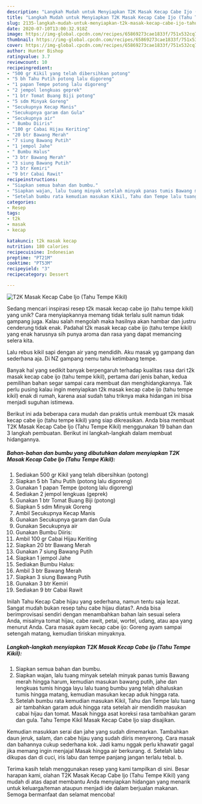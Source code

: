 ```yaml
---
description: "Langkah Mudah untuk Menyiapkan T2K Masak Kecap Cabe Ijo (Tahu Tempe Kikil) Anti Gagal"
title: "Langkah Mudah untuk Menyiapkan T2K Masak Kecap Cabe Ijo (Tahu Tempe Kikil) Anti Gagal"
slug: 2135-langkah-mudah-untuk-menyiapkan-t2k-masak-kecap-cabe-ijo-tahu-tempe-kikil-anti-gagal
date: 2020-07-10T13:00:32.918Z
image: https://img-global.cpcdn.com/recipes/65869273cae1833f/751x532cq70/t2k-masak-kecap-cabe-ijo-tahu-tempe-kikil-foto-resep-utama.jpg
thumbnail: https://img-global.cpcdn.com/recipes/65869273cae1833f/751x532cq70/t2k-masak-kecap-cabe-ijo-tahu-tempe-kikil-foto-resep-utama.jpg
cover: https://img-global.cpcdn.com/recipes/65869273cae1833f/751x532cq70/t2k-masak-kecap-cabe-ijo-tahu-tempe-kikil-foto-resep-utama.jpg
author: Hunter Bishop
ratingvalue: 3.7
reviewcount: 10
recipeingredient:
- "500 gr Kikil yang telah dibersihkan potong"
- "5 bh Tahu Putih potong lalu digoreng"
- "1 papan Tempe potong lalu digoreng"
- "2 jempol lengkuas geprek"
- "1 btr Tomat Buang Biji potong"
- "5 sdm Minyak Goreng"
- "Secukupnya Kecap Manis"
- "Secukupnya garam dan Gula"
- "Secukupnya air"
- " Bumbu Diiris"
- "100 gr Cabai Hijau Keriting"
- "20 btr Bawang Merah"
- "7 siung Bawang Putih"
- "1 jempol Jahe"
- " Bumbu Halus"
- "3 btr Bawang Merah"
- "3 siung Bawang Putih"
- "3 btr Kemiri"
- "9 btr Cabai Rawit"
recipeinstructions:
- "Siapkan semua bahan dan bumbu."
- "Siapkan wajan, lalu tuang minyak setelah minyak panas tumis Bawang merah hingga harum, kemudian masukan bawang putih, jahe dan lengkuas tumis hingga layu lalu tuang bumbu yang telah dihaluskan tumis hingga matang, kemudian masukan kecap aduk hingga rata."
- "Setelah bumbu rata kemudian masukan Kikil, Tahu dan Tempe lalu tuang air tambahkan garam aduk hingga rata setelah air mendidih masukan cabai hijau dan tomat. Masak hingga asat koreksi rasa tambahkan garam dan gula. Tahu Tempe Kikil Masak Kecap Cabe Ijo siap disajikan."
categories:
- Resep
tags:
- t2k
- masak
- kecap

katakunci: t2k masak kecap 
nutrition: 180 calories
recipecuisine: Indonesian
preptime: "PT21M"
cooktime: "PT53M"
recipeyield: "3"
recipecategory: Dessert

---
```



![T2K Masak Kecap Cabe Ijo (Tahu Tempe Kikil)](https://img-global.cpcdn.com/recipes/65869273cae1833f/751x532cq70/t2k-masak-kecap-cabe-ijo-tahu-tempe-kikil-foto-resep-utama.jpg)

Sedang mencari inspirasi resep t2k masak kecap cabe ijo (tahu tempe kikil) yang unik? Cara menyiapkannya memang tidak terlalu sulit namun tidak gampang juga. Kalau salah mengolah maka hasilnya akan hambar dan justru cenderung tidak enak. Padahal t2k masak kecap cabe ijo (tahu tempe kikil) yang enak harusnya sih punya aroma dan rasa yang dapat memancing selera kita.

Lalu rebus kikil sapi dengan air yang mendidih. Aku masak yg gampang dan sederhana aja. Di NZ gampang nemu tahu ketimbang tempe.

Banyak hal yang sedikit banyak berpengaruh terhadap kualitas rasa dari t2k masak kecap cabe ijo (tahu tempe kikil), pertama dari jenis bahan, kedua pemilihan bahan segar sampai cara membuat dan menghidangkannya. Tak perlu pusing kalau ingin menyiapkan t2k masak kecap cabe ijo (tahu tempe kikil) enak di rumah, karena asal sudah tahu triknya maka hidangan ini bisa menjadi suguhan istimewa.


Berikut ini ada beberapa cara mudah dan praktis untuk membuat t2k masak kecap cabe ijo (tahu tempe kikil) yang siap dikreasikan. Anda bisa membuat T2K Masak Kecap Cabe Ijo (Tahu Tempe Kikil) menggunakan 19 bahan dan 3 langkah pembuatan. Berikut ini langkah-langkah dalam membuat hidangannya.

<!--inarticleads1-->

##### Bahan-bahan dan bumbu yang dibutuhkan dalam menyiapkan T2K Masak Kecap Cabe Ijo (Tahu Tempe Kikil):

1. Sediakan 500 gr Kikil yang telah dibersihkan (potong)
1. Siapkan 5 bh Tahu Putih (potong lalu digoreng)
1. Gunakan 1 papan Tempe (potong lalu digoreng)
1. Sediakan 2 jempol lengkuas (geprek)
1. Gunakan 1 btr Tomat Buang Biji (potong)
1. Siapkan 5 sdm Minyak Goreng
1. Ambil Secukupnya Kecap Manis
1. Gunakan Secukupnya garam dan Gula
1. Gunakan Secukupnya air
1. Gunakan  Bumbu Diiris:
1. Ambil 100 gr Cabai Hijau Keriting
1. Siapkan 20 btr Bawang Merah
1. Gunakan 7 siung Bawang Putih
1. Siapkan 1 jempol Jahe
1. Sediakan  Bumbu Halus:
1. Ambil 3 btr Bawang Merah
1. Siapkan 3 siung Bawang Putih
1. Gunakan 3 btr Kemiri
1. Sediakan 9 btr Cabai Rawit


Inilah Tahu Kecap Cabe hijau yang sederhana, namun tentu saja lezat. Sangat mudah bukan resep tahu cabe hijau diatas?. Anda bisa berimprovisasi sendiri dengan menambahkan bahan lain sesuai selera Anda, misalnya tomat hijau, cabe rawit, petai, wortel, udang, atau apa yang menurut Anda. Cara masak ayam kecap cabe ijo: Goreng ayam sampai setengah matang, kemudian tiriskan minyaknya. 

<!--inarticleads2-->

##### Langkah-langkah menyiapkan T2K Masak Kecap Cabe Ijo (Tahu Tempe Kikil):

1. Siapkan semua bahan dan bumbu.
1. Siapkan wajan, lalu tuang minyak setelah minyak panas tumis Bawang merah hingga harum, kemudian masukan bawang putih, jahe dan lengkuas tumis hingga layu lalu tuang bumbu yang telah dihaluskan tumis hingga matang, kemudian masukan kecap aduk hingga rata.
1. Setelah bumbu rata kemudian masukan Kikil, Tahu dan Tempe lalu tuang air tambahkan garam aduk hingga rata setelah air mendidih masukan cabai hijau dan tomat. Masak hingga asat koreksi rasa tambahkan garam dan gula. Tahu Tempe Kikil Masak Kecap Cabe Ijo siap disajikan.


Kemudian masukkan serai dan jahe yang sudah dimemarkan. Tambahkan daun jeruk, salam, dan cabe hijau yang sudah diiris menyerong. Cara masak dan bahannya cukup sederhana kok. Jadi kamu nggak perlu khawatir gagal jika memang ingin menjajal Masak hingga air berkurang. d. Setelah labu dikupas dan di cuci, iris labu dan tempe panjang jangan terlalu tebal. b. 

Terima kasih telah menggunakan resep yang kami tampilkan di sini. Besar harapan kami, olahan T2K Masak Kecap Cabe Ijo (Tahu Tempe Kikil) yang mudah di atas dapat membantu Anda menyiapkan hidangan yang menarik untuk keluarga/teman ataupun menjadi ide dalam berjualan makanan. Semoga bermanfaat dan selamat mencoba!
